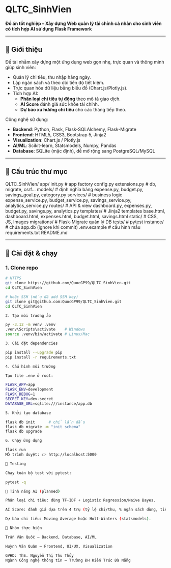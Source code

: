 # QLTC_SinhVien  
**Đồ án tốt nghiệp – Xây dựng Web quản lý tài chính cá nhân cho sinh viên có tích hợp AI sử dụng Flask Framework**

---

## 📌 Giới thiệu
Đề tài nhằm xây dựng một ứng dụng web gọn nhẹ, trực quan và thông minh giúp sinh viên:
- Quản lý chi tiêu, thu nhập hằng ngày.
- Lập ngân sách và theo dõi tiến độ tiết kiệm.
- Trực quan hóa dữ liệu bằng biểu đồ (Chart.js/Plotly.js).
- Tích hợp AI:
  - **Phân loại chi tiêu tự động** theo mô tả giao dịch.
  - **AI Score** đánh giá sức khỏe tài chính.
  - **Dự báo xu hướng chi tiêu** cho các tháng tiếp theo.

Công nghệ sử dụng:
- **Backend**: Python, Flask, Flask-SQLAlchemy, Flask-Migrate
- **Frontend**: HTML5, CSS3, Bootstrap 5, Jinja2
- **Visualization**: Chart.js / Plotly.js
- **AI/ML**: Scikit-learn, Statsmodels, Numpy, Pandas
- **Database**: SQLite (mặc định), dễ mở rộng sang PostgreSQL/MySQL

---

## 📂 Cấu trúc thư mục

QLTC_SinhVien/
app/
init.py # app factory
config.py
extensions.py # db, migrate, csrf...
models/ # định nghĩa bảng
expense.py, budget.py, savings_goal.py, category.py
services/ # business logic
expense_service.py, budget_service.py, savings_service.py, analytics_service.py
routes/ # API & view
dashboard.py, expenses.py, budget.py, savings.py, analytics.py
templates/ # Jinja2 templates
base.html, dashboard.html, expenses.html, budget.html, savings.html
static/ # CSS, JS, Images
migrations/ # Flask-Migrate quản lý DB
tests/ # pytest
instance/ # chứa app.db (ignore khi commit)
.env.example # cấu hình mẫu
requirements.txt
README.md

---

## 🚀 Cài đặt & chạy

### 1. Clone repo
```bash
# HTTPS
git clone https://github.com/QuocGP99/QLTC_SinhVien.git
cd QLTC_SinhVien

# hoặc SSH (nếu đã add SSH key)
git clone git@github.com:QuocGP99/QLTC_SinhVien.git
cd QLTC_SinhVien

2. Tạo môi trường ảo

py -3.12 -m venv .venv
.venv\Scripts\activate    # Windows
source .venv/bin/activate # Linux/Mac

3. Cài đặt dependencies

pip install --upgrade pip
pip install -r requirements.txt

4. Cấu hình môi trường

Tạo file .env ở root:

FLASK_APP=app
FLASK_ENV=development
FLASK_DEBUG=1
SECRET_KEY=dev-secret
DATABASE_URL=sqlite:///instance/app.db

5. Khởi tạo database

flask db init      # chỉ lần đầu
flask db migrate -m "init schema"
flask db upgrade

6. Chạy ứng dụng

flask run
Mở trình duyệt: 👉 http://localhost:5000

🧪 Testing

Chạy toàn bộ test với pytest:

pytest -q

🤖 Tính năng AI (planned)

Phân loại chi tiêu: dùng TF-IDF + Logistic Regression/Naive Bayes.

AI Score: đánh giá dựa trên 4 trụ (tỷ lệ chi/thu, % ngân sách dùng, tiến độ tiết kiệm, xu hướng 3 tháng).

Dự báo chi tiêu: Moving Average hoặc Holt-Winters (statsmodels).

👥 Nhóm thực hiện

Trần Văn Quốc – Backend, Database, AI/ML

Huỳnh Văn Quân – Frontend, UI/UX, Visualization

GVHD: ThS. Nguyễn Thị Thu Thủy
Ngành Công nghệ thông tin – Trường ĐH Kiến Trúc Đà Nẵng